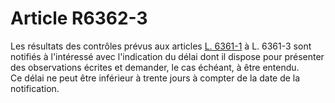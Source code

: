 # Article R6362-3

  
Les résultats des contrôles prévus aux articles [L. 6361-1][1] à L. 6361-3 sont notifiés à l'intéressé avec l'indication du délai dont il dispose pour présenter des observations écrites et demander, le cas échéant, à être entendu.   
Ce délai ne peut être inférieur à trente jours à compter de la date de la notification.

 [1]: /affichCodeArticle.do?cidTexte=LEGITEXT000006072050&idArticle=LEGIARTI000006904447&dateTexte=&categorieLien=cid